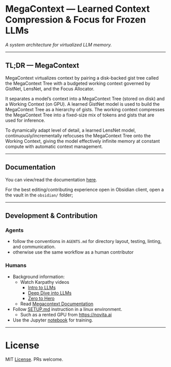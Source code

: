 # MegaContext — Learned Context Compression & Focus for Frozen LLMs

*A system architecture for virtualized LLM memory.*

---

## TL;DR — MegaContext
MegaContext virtualizes context by pairing a disk-backed gist tree called the MegaContext Tree with a budgeted working context governed by GistNet, LensNet, and the Focus Allocator.

It separates a model’s context into a MegaContext Tree (stored on disk) and a Working Context (on GPU). A learned GistNet model is used to build the MegaContext Tree as a hierarchy of gists. The working context compresses the MegaContext Tree into a fixed-size mix of tokens and gists that are used for inference.

To dynamically adapt level of detail, a learned LensNet model, continuously/incrementally refocuses the MegaContext Tree onto the Working Context, giving the model effectively infinite memory at constant compute with automatic context management.

---

## Documentation

You can view/read the documentation [here](https://brandf.github.io/MegaContext/).

For the best editing/contributing experience open in Obsidian client, open a the vault in the `obsidian/` folder;


---

## Development & Contribution

### Agents
  - follow the conventions in `AGENTS.md` for directory layout, testing, linting, and communication.
  - otherwise use the same workflow as a human contributor

### Humans
  - Background information:
    + Watch Karpathy videos
      * [Intro to LLMs](https://www.youtube.com/watch?v=zjkBMFhNj_g)
      * [Deep Dive into LLMs](https://www.youtube.com/watch?v=7xTGNNLPyMI)
      * [Zero to Hero](https://www.youtube.com/watch?v=VMj-3S1tku0&list=PLAqhIrjkxbuWI23v9cThsA9GvCAUhRvKZ)
    + Read [Megacontext Documentation](https://brandf.github.io/MegaContext/)
  - Follow [SETUP.md](./SETUP.md) instruction in a linux environment.
    + Such as a rented GPU from https://novita.ai
  - Use the Jupyter [notebook](./notebooks/megacontext.ipynb) for training.

---

# License

MIT [License](./LICENSE). PRs welcome.
